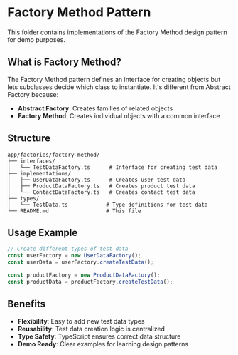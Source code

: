 # Factory Method Pattern

This folder contains implementations of the Factory Method design pattern for demo purposes.

## What is Factory Method?

The Factory Method pattern defines an interface for creating objects but lets subclasses decide which class to instantiate. It's different from Abstract Factory because:

- **Abstract Factory**: Creates families of related objects
- **Factory Method**: Creates individual objects with a common interface

## Structure

```
app/factories/factory-method/
├── interfaces/
│   └── TestDataFactory.ts      # Interface for creating test data
├── implementations/
│   ├── UserDataFactory.ts      # Creates user test data
│   ├── ProductDataFactory.ts   # Creates product test data
│   └── ContactDataFactory.ts   # Creates contact test data
├── types/
│   └── TestData.ts            # Type definitions for test data
└── README.md                  # This file
```

## Usage Example

```typescript
// Create different types of test data
const userFactory = new UserDataFactory();
const userData = userFactory.createTestData();

const productFactory = new ProductDataFactory();
const productData = productFactory.createTestData();
```

## Benefits

- **Flexibility**: Easy to add new test data types
- **Reusability**: Test data creation logic is centralized
- **Type Safety**: TypeScript ensures correct data structure
- **Demo Ready**: Clear examples for learning design patterns
